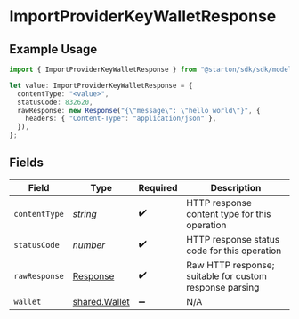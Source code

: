 # ImportProviderKeyWalletResponse

## Example Usage

```typescript
import { ImportProviderKeyWalletResponse } from "@starton/sdk/sdk/models/operations";

let value: ImportProviderKeyWalletResponse = {
  contentType: "<value>",
  statusCode: 832620,
  rawResponse: new Response("{\"message\": \"hello world\"}", {
    headers: { "Content-Type": "application/json" },
  }),
};
```

## Fields

| Field                                                                 | Type                                                                  | Required                                                              | Description                                                           |
| --------------------------------------------------------------------- | --------------------------------------------------------------------- | --------------------------------------------------------------------- | --------------------------------------------------------------------- |
| `contentType`                                                         | *string*                                                              | :heavy_check_mark:                                                    | HTTP response content type for this operation                         |
| `statusCode`                                                          | *number*                                                              | :heavy_check_mark:                                                    | HTTP response status code for this operation                          |
| `rawResponse`                                                         | [Response](https://developer.mozilla.org/en-US/docs/Web/API/Response) | :heavy_check_mark:                                                    | Raw HTTP response; suitable for custom response parsing               |
| `wallet`                                                              | [shared.Wallet](../../../sdk/models/shared/wallet.md)                 | :heavy_minus_sign:                                                    | N/A                                                                   |
